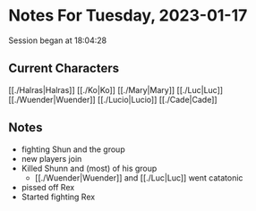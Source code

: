 # Notes For Tuesday, 2023-01-17
Session began at 18:04:28
## Current Characters
[[./Halras|Halras]]
[[./Ko|Ko]]
[[./Mary|Mary]]
[[./Luc|Luc]]
[[./Wuender|Wuender]]
[[./Lucio|Lucio]]
[[./Cade|Cade]]
## Notes
- fighting Shun and the group
- new players join
- Killed Shunn and (most) of his group
	- [[./Wuender|Wuender]] and [[./Luc|Luc]] went catatonic
- pissed off Rex
- Started fighting Rex